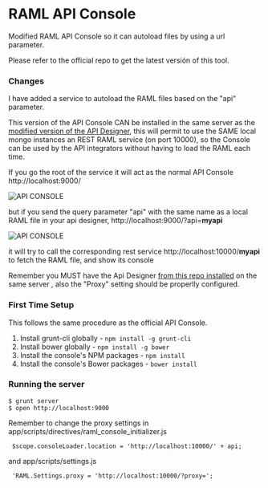 # RAML API Console

Modified RAML API Console so it can autoload files by using a url parameter.

Please refer to the official repo to get the latest versión of this tool.

### Changes

I have added a service to autoload the RAML files based on the "api" parameter.

This version of the API Console CAN be installed in the same server as the [modified version of the API Designer](https://github.com/hadesbox/raml-api-designer-store), this will permit to use the SAME local mongo instances an REST RAML service (on port 10000), so the Console can be used by the API integrators without having to load the RAML each time.

If you go the root of the service it will act as the normal API Console http://localhost:9000/

![API CONSOLE](http://i.imgur.com/81pUe55.png)

but if you send the query parameter "api" with the same name as a local RAML file in your api designer, http://localhost:9000/?api=__myapi__


![API CONSOLE](http://i.imgur.com/wT6iTEm.png)

it will try to call the corresponding rest service http://localhost:10000/__myapi__ to fetch the RAML file, and show its console

 
Remember you MUST have the Api Designer [from this repo installed](https://github.com/hadesbox/raml-api-designer-store) on the same server , also the "Proxy" setting should be properlly configured.
 
 
### First Time Setup

This follows the same procedure as the official API Console.

1. Install grunt-cli globally - `npm install -g grunt-cli`
2. Install bower globally - `npm install -g bower`
3. Install the console's NPM packages - `npm install`
4. Install the console's Bower packages - `bower install`

### Running the server

    $ grunt server
    $ open http://localhost:9000

 
Remember to change the proxy settings in app/scripts/directives/raml_console_initializer.js
```
 $scope.consoleLoader.location = 'http://localhost:10000/' + api;
```
 
 and app/scripts/settings.js
```
 'RAML.Settings.proxy = 'http://localhost:10000/?proxy=';
```
